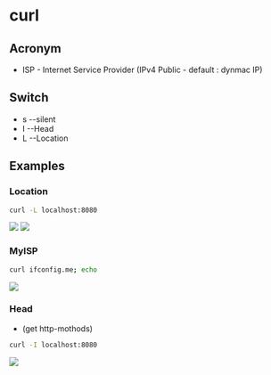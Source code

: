 # curl

## Acronym
* ISP - Internet Service Provider (IPv4 Public - default : dynmac IP)

## Switch
- s --silent
- I --Head
- L --Location

## Examples
### Location
````bash
curl -L localhost:8080
````
[<img src="https://i.imgur.com/1xPplP1.png">](https://i.imgur.com/1xPplP1.png)
[<img src="https://i.imgur.com/2hI7PiV.png">](https://i.imgur.com/2hI7PiV.png)

### MyISP
````bash
curl ifconfig.me; echo
````
[<img src="https://i.imgur.com/HRMqgUR.png">](https://i.imgur.com/HRMqgUR.png)

### Head
* (get http-mothods)
````bash
curl -I localhost:8080
````
[<img src="https://i.imgur.com/fxOIlRI.png">](https://i.imgur.com/fxOIlRI.png)
